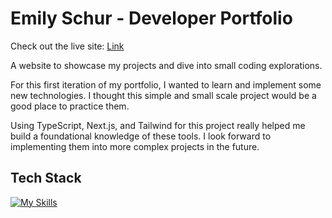 # Emily Schur - Developer Portfolio

Check out the live site: [Link]()

A website to showcase my projects and dive into small coding explorations.

For this first iteration of my portfolio, I wanted to learn and implement some new technologies. I thought this simple and small scale project would be a good place to practice them.

Using TypeScript, Next.js, and Tailwind for this project really helped me build a foundational knowledge of these tools. I look forward to implementing them into more complex projects in the future.

## Tech Stack

[![My Skills](https://skillicons.dev/icons?i=ts,nextjs,tailwind,motion)](https://skillicons.dev)
